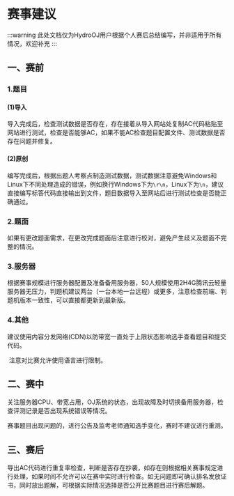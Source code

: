 # 赛事建议

:::warning
此处文档仅为HydroOJ用户根据个人赛后总结编写，并非适用于所有情况，欢迎补充
:::

## 一、赛前

### 1.题目

#### (1)导入

​		导入完成后，检查测试数据是否存在，存在接着从导入网站处复制AC代码粘贴至网站进行测试，检查是否能够AC，如果不能AC检查题目配置文件、测试数据是否存在问题并修复。

#### (2)原创

​		编写完成后，根据出题人考察点制造测试数据，测试数据注意避免Windows和Linux下不同处理造成的错误，例如换行Windows下为`\r\n`，Linux下为`\n`，建议直接编写标答代码直接输出到文件，题目数据导入至网站后进行测试检查是否能正确通过。

### 2.题面

​		如果有更改题面需求，在更改完成题面后注意进行校对，避免产生歧义及题面不完整的情况。

### 3.服务器

​		根据赛事规模进行服务器配置及准备备用服务器，50人规模使用2H4G腾讯云轻量服务器无压力，判题机建议两台（一台本地一台远程）或更多，注意检查前端、判题机版本一致性，可以直接都更新到最新版。

### 4.其他

​		建议使用内容分发网络(CDN)以防带宽一直处于上限状态影响选手查看题目和提交代码。

​		注意对比赛允许使用语言进行限制。

## 二、赛中

​		关注服务器CPU、带宽占用，OJ系统的状态，出现故障及时切换备用服务器，检查评测记录是否出现系统错误等情况。

​		赛事题目出现问题的，进行公告及监考老师通知选手变化，赛时不建议进行重测。

## 三、赛后

​		导出AC代码进行重复率检查，判断是否存在抄袭，如存在则根据相关赛事规定进行处理，如果时间不允许可以在赛中实时进行检查。如无问题即可确认排名发放证书，同时放出题解，可根据实际情况选择是否公开比赛题目进行赛后解题。
